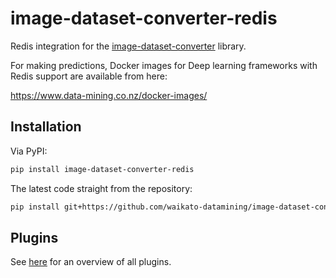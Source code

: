 # image-dataset-converter-redis
Redis integration for the [image-dataset-converter](https://github.com/waikato-datamining/image-dataset-converter) library.

For making predictions, Docker images for Deep learning frameworks with Redis support are available from here:

https://www.data-mining.co.nz/docker-images/

## Installation

Via PyPI:

```bash
pip install image-dataset-converter-redis
```

The latest code straight from the repository:

```bash
pip install git+https://github.com/waikato-datamining/image-dataset-converter-redis.git
```


## Plugins

See [here](plugins/README.md) for an overview of all plugins.

